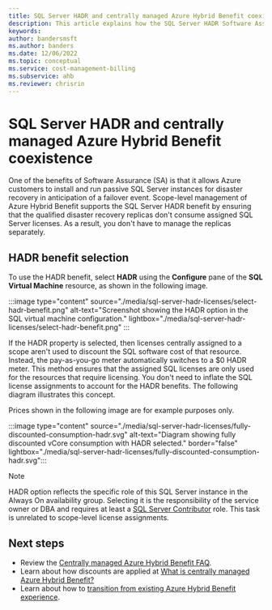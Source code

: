 ```yaml
---
title: SQL Server HADR and centrally managed Azure Hybrid Benefit coexistence
description: This article explains how the SQL Server HADR Software Assurance benefit and centrally managed Azure Hybrid Benefit coexist.
keywords:
author: bandersmsft
ms.author: banders
ms.date: 12/06/2022
ms.topic: conceptual
ms.service: cost-management-billing
ms.subservice: ahb
ms.reviewer: chrisrin
---
```


# SQL Server HADR and centrally managed Azure Hybrid Benefit coexistence

One of the benefits of Software Assurance (SA) is that it allows Azure customers to install and run passive SQL Server instances for disaster recovery in anticipation of a failover event. Scope-level management of Azure Hybrid Benefit supports the SQL Server HADR benefit by ensuring that the qualified disaster recovery replicas don't consume assigned SQL Server licenses. As a result, you don't have to manage the replicas separately. 

## HADR benefit selection

To use the HADR benefit, select **HADR** using the **Configure** pane of the **SQL Virtual Machine** resource, as shown in the following image.

:::image type="content" source="./media/sql-server-hadr-licenses/select-hadr-benefit.png" alt-text="Screenshot showing the HADR option in the SQL virtual machine configuration." lightbox="./media/sql-server-hadr-licenses/select-hadr-benefit.png" :::

If the HADR property is selected, then licenses centrally assigned to a scope aren't used to discount the SQL software cost of that resource. Instead, the pay-as-you-go meter automatically switches to a $0 HADR meter. This method ensures that the assigned SQL licenses are only used for the resources that require licensing. You don't need to inflate the SQL license assignments to account for the HADR benefits. The following diagram illustrates this concept.

Prices shown in the following image are for example purposes only.

:::image type="content" source="./media/sql-server-hadr-licenses/fully-discounted-consumption-hadr.svg" alt-text="Diagram showing fully discounted vCore consumption with HADR selected." border="false" lightbox="./media/sql-server-hadr-licenses/fully-discounted-consumption-hadr.svg":::

> [!NOTE]
> HADR option reflects the specific role of this SQL Server instance in the Always On availability group. Selecting it is the responsibility of the service owner or DBA and requires at least a [SQL Server Contributor](../../role-based-access-control/built-in-roles.md#sql-server-contributor) role. This task is unrelated to scope-level license assignments.

## Next steps

- Review the [Centrally managed Azure Hybrid Benefit FAQ](faq-azure-hybrid-benefit-scope.yml).
- Learn about how discounts are applied at [What is centrally managed Azure Hybrid Benefit?](sql-server-hadr-licenses.md)
- Learn about how to [transition from existing Azure Hybrid Benefit experience](transition-existing.md).